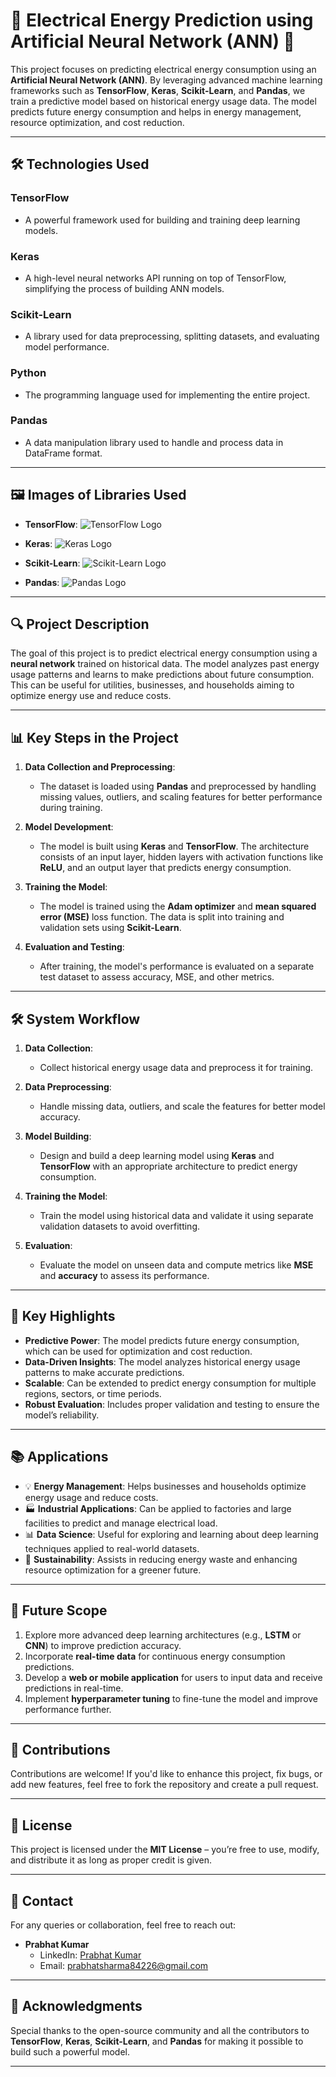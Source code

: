 # 🔋 **Electrical Energy Prediction using Artificial Neural Network (ANN)** 🌟

This project focuses on predicting electrical energy consumption using an **Artificial Neural Network (ANN)**. By leveraging advanced machine learning frameworks such as **TensorFlow**, **Keras**, **Scikit-Learn**, and **Pandas**, we train a predictive model based on historical energy usage data. The model predicts future energy consumption and helps in energy management, resource optimization, and cost reduction.

---

## 🛠️ **Technologies Used**

### **TensorFlow**
- A powerful framework used for building and training deep learning models.

### **Keras**
- A high-level neural networks API running on top of TensorFlow, simplifying the process of building ANN models.

### **Scikit-Learn**
- A library used for data preprocessing, splitting datasets, and evaluating model performance.

### **Python**
- The programming language used for implementing the entire project.

### **Pandas**
- A data manipulation library used to handle and process data in DataFrame format.

---

## 🖼️ **Images of Libraries Used**

- **TensorFlow**:
  ![TensorFlow Logo](https://upload.wikimedia.org/wikipedia/commons/2/2d/TensorFlow_logo.svg)

- **Keras**:
  ![Keras Logo](https://upload.wikimedia.org/wikipedia/commons/e/e4/Keras_logo.svg)

- **Scikit-Learn**:
  ![Scikit-Learn Logo](https://scikit-learn.org/stable/_static/scikit-learn-logo-small.png)

- **Pandas**:
  ![Pandas Logo](https://upload.wikimedia.org/wikipedia/commons/1/19/Pandas_logo.svg)

---

## 🔍 **Project Description**

The goal of this project is to predict electrical energy consumption using a **neural network** trained on historical data. The model analyzes past energy usage patterns and learns to make predictions about future consumption. This can be useful for utilities, businesses, and households aiming to optimize energy use and reduce costs.

---

## 📊 **Key Steps in the Project**

1. **Data Collection and Preprocessing**:
   - The dataset is loaded using **Pandas** and preprocessed by handling missing values, outliers, and scaling features for better performance during training.

2. **Model Development**:
   - The model is built using **Keras** and **TensorFlow**. The architecture consists of an input layer, hidden layers with activation functions like **ReLU**, and an output layer that predicts energy consumption.

3. **Training the Model**:
   - The model is trained using the **Adam optimizer** and **mean squared error (MSE)** loss function. The data is split into training and validation sets using **Scikit-Learn**.

4. **Evaluation and Testing**:
   - After training, the model's performance is evaluated on a separate test dataset to assess accuracy, MSE, and other metrics.

---

## 🛠️ **System Workflow**

1. **Data Collection**:
   - Collect historical energy usage data and preprocess it for training.
   
2. **Data Preprocessing**:
   - Handle missing data, outliers, and scale the features for better model accuracy.

3. **Model Building**:
   - Design and build a deep learning model using **Keras** and **TensorFlow** with an appropriate architecture to predict energy consumption.

4. **Training the Model**:
   - Train the model using historical data and validate it using separate validation datasets to avoid overfitting.

5. **Evaluation**:
   - Evaluate the model on unseen data and compute metrics like **MSE** and **accuracy** to assess its performance.

---

## 🔑 **Key Highlights**

- **Predictive Power**: The model predicts future energy consumption, which can be used for optimization and cost reduction.
- **Data-Driven Insights**: The model analyzes historical energy usage patterns to make accurate predictions.
- **Scalable**: Can be extended to predict energy consumption for multiple regions, sectors, or time periods.
- **Robust Evaluation**: Includes proper validation and testing to ensure the model’s reliability.

---

## 📚 **Applications**

- 💡 **Energy Management**: Helps businesses and households optimize energy usage and reduce costs.
- 🏭 **Industrial Applications**: Can be applied to factories and large facilities to predict and manage electrical load.
- 📊 **Data Science**: Useful for exploring and learning about deep learning techniques applied to real-world datasets.
- 🌱 **Sustainability**: Assists in reducing energy waste and enhancing resource optimization for a greener future.

---

## 🚀 **Future Scope**

1. Explore more advanced deep learning architectures (e.g., **LSTM** or **CNN**) to improve prediction accuracy.
2. Incorporate **real-time data** for continuous energy consumption predictions.
3. Develop a **web or mobile application** for users to input data and receive predictions in real-time.
4. Implement **hyperparameter tuning** to fine-tune the model and improve performance further.

---

## 🤝 **Contributions**

Contributions are welcome! If you'd like to enhance this project, fix bugs, or add new features, feel free to fork the repository and create a pull request.  

---

## 📜 **License**

This project is licensed under the **MIT License** – you’re free to use, modify, and distribute it as long as proper credit is given.  

---

## 📨 **Contact**

For any queries or collaboration, feel free to reach out:  
- **Prabhat Kumar**  
  - LinkedIn: [Prabhat Kumar](https://www.linkedin.com/in/prabhat-kumar-1260a5259)  
  - Email: [prabhatsharma84226@gmail.com](mailto:prabhatsharma84226@gmail.com)  

---

## 🌟 **Acknowledgments**

Special thanks to the open-source community and all the contributors to **TensorFlow**, **Keras**, **Scikit-Learn**, and **Pandas** for making it possible to build such a powerful model.  

---
